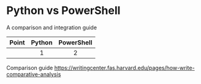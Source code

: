 # Python vs PowerShell

A comparison and integration guide

| Point | Python | PowerShell |
|:-:|:-:|:-:|
| | 1 | 2 |

Comparison guide https://writingcenter.fas.harvard.edu/pages/how-write-comparative-analysis
